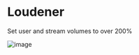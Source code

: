 # Loudener

Set user and stream volumes to over 200%

![image](https://github.com/Catalyst4222/Loudener/assets/84055084/27ea18a0-ed7f-4973-a8e5-f44e3818d914)
